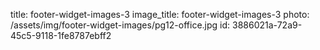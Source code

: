 title: footer-widget-images-3
image_title: footer-widget-images-3
photo: /assets/img/footer-widget-images/pg12-office.jpg
id: 3886021a-72a9-45c5-9118-1fe8787ebff2
